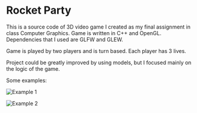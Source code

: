 # Rocket Party
 
This is a source code of 3D video game I created as my final assignment in class Computer Graphics. Game is written in C++ and OpenGL. Dependencies that I used are GLFW and GLEW. 

Game is played by two players and is turn based. Each player has 3 lives. 

Project could be greatly improved by using models, but I focused mainly on the logic of the game.

Some examples:

![Example 1](https://i.imgur.com/X3tABs0.png)

![Example 2](https://i.imgur.com/1s1pVgZ.jpg)
